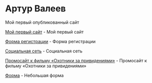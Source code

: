 # Артур Валеев
Мой первый опубликованный сайт

[Мой первый сайт](https://85ar.github.io/lesson_14/ ) - Мой первый сайт

[Форма регистрации](https://85ar.github.io/reg_form/ ) - Форма регистрации

[Социальная сеть](https://85ar.github.io/Distance_intensive/ ) - Социальная сеть

[Промосайт к фильму «Охотники за привидениями»](https://85ar.github.io/Ghostbusters/ ) - Промосайт к фильму «Охотники за привидениями»

[Форма](https://85ar.github.io/form/ ) - Небольшая форма
